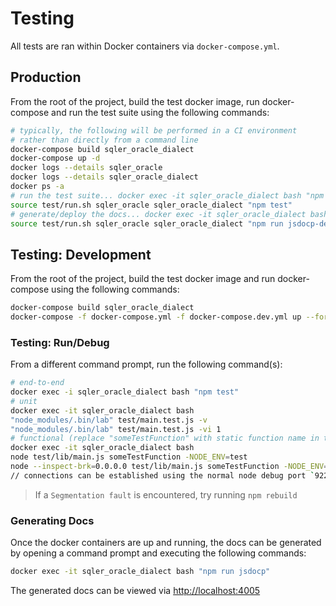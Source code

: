 # Testing
All tests are ran within Docker containers via `docker-compose.yml`.

## Production
From the root of the project, build the test docker image, run docker-compose and run the test suite using the following commands:
```sh
# typically, the following will be performed in a CI environment
# rather than directly from a command line
docker-compose build sqler_oracle_dialect
docker-compose up -d
docker logs --details sqler_oracle
docker logs --details sqler_oracle_dialect
docker ps -a
# run the test suite... docker exec -it sqler_oracle_dialect bash "npm test"
source test/run.sh sqler_oracle sqler_oracle_dialect "npm test"
# generate/deploy the docs... docker exec -it sqler_oracle_dialect bash "npm run jsdoc-deploy"
source test/run.sh sqler_oracle sqler_oracle_dialect "npm run jsdocp-deploy"
```

## Testing: Development
From the root of the project, build the test docker image and run docker-compose using the following commands:
```sh
docker-compose build sqler_oracle_dialect
docker-compose -f docker-compose.yml -f docker-compose.dev.yml up --force-recreate
```

### Testing: Run/Debug
From a different command prompt, run the following command(s):
```sh
# end-to-end
docker exec -i sqler_oracle_dialect bash "npm test"
# unit
docker exec -it sqler_oracle_dialect bash
"node_modules/.bin/lab" test/main.test.js -v
"node_modules/.bin/lab" test/main.test.js -vi 1
# functional (replace "someTestFunction" with static function name in test/lib/main.js)
docker exec -it sqler_oracle_dialect bash
node test/lib/main.js someTestFunction -NODE_ENV=test
node --inspect-brk=0.0.0.0 test/lib/main.js someTestFunction -NODE_ENV=test
// connections can be established using the normal node debug port `9229`
```

> If a `Segmentation fault` is encountered, try running `npm rebuild`

### Generating Docs
Once the docker containers are up and running, the docs can be generated by opening a command prompt and executing the following commands:
```sh
docker exec -it sqler_oracle_dialect bash "npm run jsdocp"
```

The generated docs can be viewed via [http://localhost:4005](http://localhost:4005)